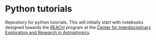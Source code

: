 # Python tutorials
Repository for python tutorials.
This will initially start with notebooks designed towards the [REACH](https://ciera.northwestern.edu/programs/reach/) program at the [Center for Interdisciplinary Exploration and Research in Astrophysics](https://ciera.northwestern.edu).
